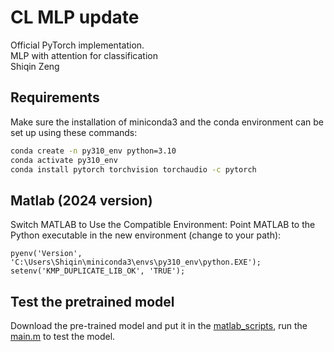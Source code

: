 # CL MLP update

Official PyTorch implementation.<br>
MLP with attention for classification<br>
Shiqin Zeng<br>


## Requirements

Make sure the installation of miniconda3 and the conda environment can be set up using these commands:

```.bash
conda create -n py310_env python=3.10
conda activate py310_env
conda install pytorch torchvision torchaudio -c pytorch
```

## Matlab (2024 version) 
Switch MATLAB to Use the Compatible Environment: Point MATLAB to the Python executable in the new environment (change to your path):
```.matlab
pyenv('Version', 'C:\Users\Shiqin\miniconda3\envs\py310_env\python.EXE');
setenv('KMP_DUPLICATE_LIB_OK', 'TRUE');
```

## Test the pretrained model
Download the pre-trained model and put it in the [matlab_scripts](matlab_scripts), run the [main.m](matlab_scripts/main.m) to test the model.







